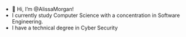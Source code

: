 - 👋 Hi, I’m @AlissaMorgan!
- I currently study Computer Science with a concentration in Software Engineering. 
- I have a technical degree in Cyber Security
